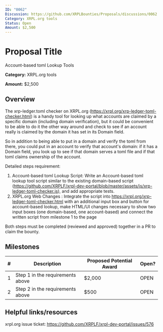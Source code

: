```yaml
---
ID: "0062"
Discussion: https://github.com/XRPLBounties/Proposals/discussions/0062
Category: XRPL.org tools
Status: Open
Amount: $2,500
---
```



# Proposal Title

Account-based toml Lookup Tools

**Category:**
XRPL.org tools


**Amount:** 
$2,500

## Overview

The xrp-ledger.toml checker on XRPL.org (https://xrpl.org/xrp-ledger-toml-checker.html) is a handy tool for looking up what accounts are claimed by a specific domain (including domain verification), but it could be convenient to be able to do it the other way around and check to see if an account really is claimed by the domain it has set in its Domain field.

So in addition to being able to put in a domain and verify the toml from there, you could put in an account to verify that account's domain: if it has a Domain field, you look up to see if that domain serves a toml file and if that toml claims ownership of the account.


Detailed steps requirement: 
1. Account-based toml Lookup Script:  Write an  Account-based toml lookup tool script similar to the existing domain-based script (https://github.com/XRPLF/xrpl-dev-portal/blob/master/assets/js/xrp-ledger-toml-checker.js), and add appropriate tests.
2. XRPL.org Web Changes : Integrate the script into https://xrpl.org/xrp-ledger-toml-checker.html with an additional input box and button for account-based lookup, make HTML/UI changes necessary to show two input boxes (one domain-based, one account-based) and connect the written script from milestone 1 to the page

Both steps must be completed (reviewed and approved) together in a PR to claim the bounty. 


## Milestones

| # | Description | Proposed Potential Award | Open? |
| --- | --- | --- | --- |
| 1 | Step 1 in the requirements above | $2,000 | OPEN |
| 2 | Step 2 in the requirements above | $500 | OPEN |

## Helpful links/resources

xrpl.org issue ticket: https://github.com/XRPLF/xrpl-dev-portal/issues/576

